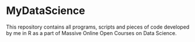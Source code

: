 # MyDataScience
This repository contains all programs, scripts and pieces of code developed by me in R as a part of Massive Online Open Courses on Data Science.
